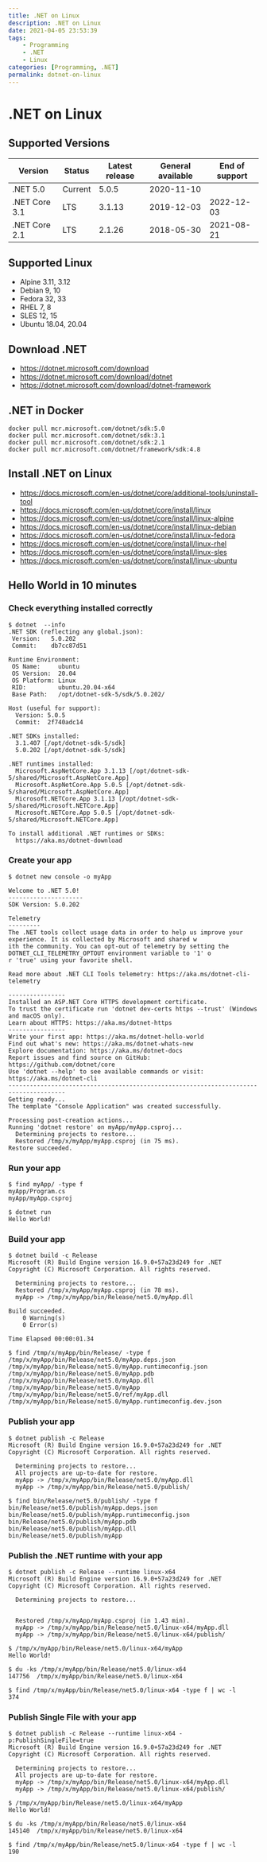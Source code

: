 ```yaml
---
title: .NET on Linux
description: .NET on Linux
date: 2021-04-05 23:53:39
tags:
    - Programming
    - .NET
    - Linux
categories: [Programming, .NET]
permalink: dotnet-on-linux
---
```


# .NET on Linux

## Supported Versions

Version         | Status    | Latest release | General available | End of support
----------------|-----------|----------------|-------------------|---------------
.NET 5.0        | Current   | 5.0.5          | 2020-11-10        | &nbsp;
.NET Core 3.1   | LTS       | 3.1.13         | 2019-12-03        | 2022-12-03
.NET Core 2.1   | LTS       | 2.1.26         | 2018-05-30        | 2021-08-21

## Supported Linux

* Alpine 3.11, 3.12
* Debian 9, 10
* Fedora 32, 33
* RHEL 7, 8
* SLES 12, 15
* Ubuntu 18.04, 20.04

## Download .NET

* https://dotnet.microsoft.com/download
* https://dotnet.microsoft.com/download/dotnet
* https://dotnet.microsoft.com/download/dotnet-framework

## .NET in Docker

```shell
docker pull mcr.microsoft.com/dotnet/sdk:5.0
docker pull mcr.microsoft.com/dotnet/sdk:3.1
docker pull mcr.microsoft.com/dotnet/sdk:2.1
docker pull mcr.microsoft.com/dotnet/framework/sdk:4.8
```

## Install .NET on Linux

* https://docs.microsoft.com/en-us/dotnet/core/additional-tools/uninstall-tool
* https://docs.microsoft.com/en-us/dotnet/core/install/linux
* https://docs.microsoft.com/en-us/dotnet/core/install/linux-alpine
* https://docs.microsoft.com/en-us/dotnet/core/install/linux-debian
* https://docs.microsoft.com/en-us/dotnet/core/install/linux-fedora
* https://docs.microsoft.com/en-us/dotnet/core/install/linux-rhel
* https://docs.microsoft.com/en-us/dotnet/core/install/linux-sles
* https://docs.microsoft.com/en-us/dotnet/core/install/linux-ubuntu

## Hello World in 10 minutes

### Check everything installed correctly

```shell
$ dotnet  --info
.NET SDK (reflecting any global.json):
 Version:   5.0.202
 Commit:    db7cc87d51

Runtime Environment:
 OS Name:     ubuntu
 OS Version:  20.04
 OS Platform: Linux
 RID:         ubuntu.20.04-x64
 Base Path:   /opt/dotnet-sdk-5/sdk/5.0.202/

Host (useful for support):
  Version: 5.0.5
  Commit:  2f740adc14

.NET SDKs installed:
  3.1.407 [/opt/dotnet-sdk-5/sdk]
  5.0.202 [/opt/dotnet-sdk-5/sdk]

.NET runtimes installed:
  Microsoft.AspNetCore.App 3.1.13 [/opt/dotnet-sdk-5/shared/Microsoft.AspNetCore.App]
  Microsoft.AspNetCore.App 5.0.5 [/opt/dotnet-sdk-5/shared/Microsoft.AspNetCore.App]
  Microsoft.NETCore.App 3.1.13 [/opt/dotnet-sdk-5/shared/Microsoft.NETCore.App]
  Microsoft.NETCore.App 5.0.5 [/opt/dotnet-sdk-5/shared/Microsoft.NETCore.App]

To install additional .NET runtimes or SDKs:
  https://aka.ms/dotnet-download
```

### Create your app

```shell
$ dotnet new console -o myApp

Welcome to .NET 5.0!
---------------------
SDK Version: 5.0.202

Telemetry
---------
The .NET tools collect usage data in order to help us improve your experience. It is collected by Microsoft and shared w
ith the community. You can opt-out of telemetry by setting the DOTNET_CLI_TELEMETRY_OPTOUT environment variable to '1' o
r 'true' using your favorite shell.

Read more about .NET CLI Tools telemetry: https://aka.ms/dotnet-cli-telemetry

----------------
Installed an ASP.NET Core HTTPS development certificate.
To trust the certificate run 'dotnet dev-certs https --trust' (Windows and macOS only).
Learn about HTTPS: https://aka.ms/dotnet-https
----------------
Write your first app: https://aka.ms/dotnet-hello-world
Find out what's new: https://aka.ms/dotnet-whats-new
Explore documentation: https://aka.ms/dotnet-docs
Report issues and find source on GitHub: https://github.com/dotnet/core
Use 'dotnet --help' to see available commands or visit: https://aka.ms/dotnet-cli
--------------------------------------------------------------------------------------
Getting ready...
The template "Console Application" was created successfully.

Processing post-creation actions...
Running 'dotnet restore' on myApp/myApp.csproj...
  Determining projects to restore...
  Restored /tmp/x/myApp/myApp.csproj (in 75 ms).
Restore succeeded.
```

### Run your app

```shell
$ find myApp/ -type f
myApp/Program.cs
myApp/myApp.csproj

$ dotnet run
Hello World!
```

### Build your app

```shell
$ dotnet build -c Release
Microsoft (R) Build Engine version 16.9.0+57a23d249 for .NET
Copyright (C) Microsoft Corporation. All rights reserved.

  Determining projects to restore...
  Restored /tmp/x/myApp/myApp.csproj (in 78 ms).
  myApp -> /tmp/x/myApp/bin/Release/net5.0/myApp.dll

Build succeeded.
    0 Warning(s)
    0 Error(s)

Time Elapsed 00:00:01.34

$ find /tmp/x/myApp/bin/Release/ -type f
/tmp/x/myApp/bin/Release/net5.0/myApp.deps.json
/tmp/x/myApp/bin/Release/net5.0/myApp.runtimeconfig.json
/tmp/x/myApp/bin/Release/net5.0/myApp.pdb
/tmp/x/myApp/bin/Release/net5.0/myApp.dll
/tmp/x/myApp/bin/Release/net5.0/myApp
/tmp/x/myApp/bin/Release/net5.0/ref/myApp.dll
/tmp/x/myApp/bin/Release/net5.0/myApp.runtimeconfig.dev.json
```

### Publish your app

```shell
$ dotnet publish -c Release
Microsoft (R) Build Engine version 16.9.0+57a23d249 for .NET
Copyright (C) Microsoft Corporation. All rights reserved.

  Determining projects to restore...
  All projects are up-to-date for restore.
  myApp -> /tmp/x/myApp/bin/Release/net5.0/myApp.dll
  myApp -> /tmp/x/myApp/bin/Release/net5.0/publish/

$ find bin/Release/net5.0/publish/ -type f
bin/Release/net5.0/publish/myApp.deps.json
bin/Release/net5.0/publish/myApp.runtimeconfig.json
bin/Release/net5.0/publish/myApp.pdb
bin/Release/net5.0/publish/myApp.dll
bin/Release/net5.0/publish/myApp
```

### Publish the .NET runtime with your app

```shell
$ dotnet publish -c Release --runtime linux-x64
Microsoft (R) Build Engine version 16.9.0+57a23d249 for .NET
Copyright (C) Microsoft Corporation. All rights reserved.

  Determining projects to restore...


  Restored /tmp/x/myApp/myApp.csproj (in 1.43 min).
  myApp -> /tmp/x/myApp/bin/Release/net5.0/linux-x64/myApp.dll
  myApp -> /tmp/x/myApp/bin/Release/net5.0/linux-x64/publish/

$ /tmp/x/myApp/bin/Release/net5.0/linux-x64/myApp
Hello World!

$ du -ks /tmp/x/myApp/bin/Release/net5.0/linux-x64
147756  /tmp/x/myApp/bin/Release/net5.0/linux-x64

$ find /tmp/x/myApp/bin/Release/net5.0/linux-x64 -type f | wc -l
374
```

### Publish Single File with your app

```shell
$ dotnet publish -c Release --runtime linux-x64 -p:PublishSingleFile=true
Microsoft (R) Build Engine version 16.9.0+57a23d249 for .NET
Copyright (C) Microsoft Corporation. All rights reserved.

  Determining projects to restore...
  All projects are up-to-date for restore.
  myApp -> /tmp/x/myApp/bin/Release/net5.0/linux-x64/myApp.dll
  myApp -> /tmp/x/myApp/bin/Release/net5.0/linux-x64/publish/

$ /tmp/x/myApp/bin/Release/net5.0/linux-x64/myApp
Hello World!

$ du -ks /tmp/x/myApp/bin/Release/net5.0/linux-x64
145140  /tmp/x/myApp/bin/Release/net5.0/linux-x64

$ find /tmp/x/myApp/bin/Release/net5.0/linux-x64 -type f | wc -l
190
```
